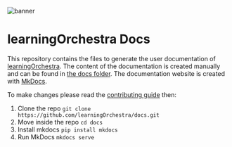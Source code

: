 ![banner](./learning-orchestra-docs.png)

# learningOrchestra Docs

This repository contains the files to generate the user documentation of [learningOrchestra](https://github.com/learningOrchestra/learningOrchestra). The content of the documentation is created manually and can be found in [the docs folder](https://github.com/learningOrchestra/docs/tree/main/docs). The documentation website is created with [MkDocs](https://www.mkdocs.org/).

To make changes please read the [contributing guide](https://github.com/learningOrchestra/docs/blob/main/CONTRIBUTING.md) then:
1. Clone the repo
`git clone https://github.com/learningOrchestra/docs.git`
2. Move inside the repo
`cd docs`
3. Install mkdocs
`pip install mkdocs`
4. Run MkDocs
`mkdocs serve`
